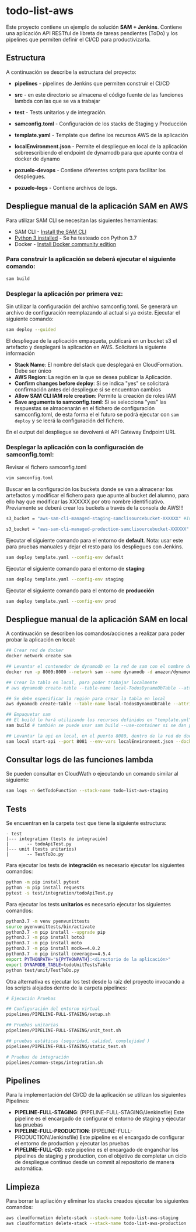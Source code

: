# todo-list-aws

Este proyecto contiene un ejemplo de solución **SAM + Jenkins**. Contiene una aplicación API RESTful de libreta de tareas pendientes (ToDo) y los pipelines que permiten definir el CI/CD para productivizarla.

## Estructura

A continuación se describe la estructura del proyecto:
- **pipelines** - pipelines de Jenkins que permiten construir el CI/CD
- **src** - en este directorio se almacena el código fuente de las funciones lambda con las que se va a trabajar
- **test** - Tests unitarios y de integración. 
- **samconfig.toml** - Configuración de los stacks de Staging y Producción
- **template.yaml** - Template que define los recursos AWS de la aplicación
- **localEnvironment.json** - Permite el despliegue en local de la aplicación sobreescribiendo el endpoint de dynamodb para que apunte contra el docker de dynamo

- **pozuelo-devops** - Contiene diferentes scripts para facilitar los despliegues.
- **pozuelo-logs** - Contiene archivos de logs.

## Despliegue manual de la aplicación SAM en AWS

Para utilizar SAM CLI se necesitan las siguientes herramientas:

* SAM CLI - [Install the SAM CLI](https://docs.aws.amazon.com/serverless-application-model/latest/developerguide/serverless-sam-cli-install.html)
* [Python 3 installed](https://www.python.org/downloads/) - Se ha testeado con Python 3.7
* Docker - [Install Docker community edition](https://hub.docker.com/search/?type=edition&offering=community)

### Para **construir** la aplicación se deberá ejecutar el siguiente comando:
```bash
sam build
```
### Desplegar la aplicación por primera vez:

Sin utilizar la configuración del archivo samconfig.toml. Se generará un archivo de configuración reemplazando al actual si ya existe.
Ejecutar el siguiente comando:
```bash
sam deploy --guided
```

El despliegue de la aplicación empaqueta, publicará en un bucket s3 el artefacto y desplegará la aplicación en AWS. Solicitará la siguiente información

* **Stack Name**: El nombre del stack que desplegará en CloudFormation. Debe ser único
* **AWS Region**: La región en la que se desea publicar la Aplicación.
* **Confirm changes before deploy**: Si se indica "yes" se solicitará confirmación antes del despliegue si se encuentran cambios 
* **Allow SAM CLI IAM role creation**: Permite la creación de roles IAM
* **Save arguments to samconfig.toml**: Si se selecciona "yes" las respuestas se almacenarán en el fichero de configuración samconfig.toml, de esta forma el el futuro se podrá ejecutar con `sam deploy` y se leerá la configuración del fichero.

En el output del despliegue se devolverá el API Gateway Endpoint URL

### Desplegar la aplicación con la configuración de **samconfig.toml**:
Revisar el fichero samconfig.toml
```bash
vim samconfig.toml
```
Buscar en la configuración los buckets donde se van a almacenar los artefactos y modificar el fichero para que apunte al bucket del alumno, para ello hay que modificar las XXXXXX por otro nombre identificativo. Previamente se deberá crear los buckets a través de la consola de AWS!!!
```bash
s3_bucket = "aws-sam-cli-managed-staging-samclisourcebucket-XXXXXX" #Incluir bucket propio. Previamente se deberá crear los buckets a través de la consola de AWS!!!
```
```bash
s3_bucket = "aws-sam-cli-managed-production-samclisourcebucket-XXXXXX" #Incluir bucket propio. Previamente se deberá crear los buckets a través de la consola de AWS!!!
```
Ejecutar el siguiente comando para el entorno de **default**. Nota: usar este para pruebas manuales y dejar el resto para los despliegues con Jenkins.
```bash
sam deploy template.yaml --config-env default
```
Ejecutar el siguiente comando para el entorno de **staging**
```bash
sam deploy template.yaml --config-env staging
```
Ejecutar el siguiente comando para el entorno de **producción**
```bash
sam deploy template.yaml --config-env prod
```

## Despliegue manual de la aplicación SAM en local

A continuación se describen los comandos/acciones a realizar para poder probar la aplicación en local:
```bash
## Crear red de docker
docker network create sam

## Levantar el contenedor de dynamodb en la red de sam con el nombre de dynamodb
docker run -p 8000:8000 --network sam --name dynamodb -d amazon/dynamodb-local

## Crear la tabla en local, para poder trabajar localmemte
# aws dynamodb create-table --table-name local-TodosDynamoDbTable --attribute-definitions AttributeName=id,AttributeType=S --key-schema AttributeName=id,KeyType=HASH --provisioned-throughput ReadCapacityUnits=1,WriteCapacityUnits=1 --endpoint-url http://localhost:8000

## Se debe especificar la región para crear la tabla en local
aws dynamodb create-table --table-name local-TodosDynamoDbTable --attribute-definitions AttributeName=id,AttributeType=S --key-schema AttributeName=id,KeyType=HASH --provisioned-throughput ReadCapacityUnits=1,WriteCapacityUnits=1 --endpoint-url http://localhost:8000 --region us-east-1

## Empaquetar sam
## El build lo hará utilizando los recursos definidos en "template.yml"
sam build # también se puede usar sam build --use-container si se dan problemas con las librerías de python

## Levantar la api en local, en el puerto 8080, dentro de la red de docker sam
sam local start-api --port 8081 --env-vars localEnvironment.json --docker-network sam
```

## Consultar logs de las funciones lambda

Se pueden consultar en CloudWath o ejecutando un comando similar al siguiente:
```bash
sam logs -n GetTodoFunction --stack-name todo-list-aws-staging
```

## Tests

Se encuentran en la carpeta `test` que tiene la siguiente estructura:
```
- test
|--- integration (tests de integración)
|       -- todoApiTest.py
|--- unit (tests unitarios)
|       -- TestToDo.py
```
Para ejecutar los tests de **integración** es necesario ejecutar los siguientes comandos:
```bash
python -m pip install pytest
python -m pip install requests
pytest -s test/integration/todoApiTest.py
```

Para ejecutar los tests **unitarios** es necesario ejecutar los siguientes comandos:
```bash
python3.7 -m venv pyenvunittests
source pyenvunittests/bin/activate
python3.7 -m pip install --upgrade pip
python3.7 -m pip install boto3
python3.7 -m pip install moto
python3.7 -m pip install mock==4.0.2
python3.7 -m pip install coverage==4.5.4
export PYTHONPATH="${PYTHONPATH}:<directorio de la aplicación>"
export DYNAMODB_TABLE=todoUnitTestsTable
python test/unit/TestToDo.py
```
Otra alternativa es ejecutar los test desde la raíz del proyecto invocando a los scripts alojados dentro de la carpeta pipelines:
```bash
# Ejecución Pruebas

## Configuración del entorno virtual
pipelines/PIPELINE-FULL-STAGING/setup.sh

## Pruebas unitarias
pipelines/PIPELINE-FULL-STAGING/unit_test.sh

## pruebas estáticas (seguridad, calidad, complejidad )
pipelines/PIPELINE-FULL-STAGING/static_test.sh

# Pruebas de integración
pipelines/common-steps/integration.sh
```

## Pipelines

Para la implementación del CI/CD de la aplicación se utilizan los siguientes Pipelines:
*	**PIPELINE-FULL-STAGING**: (PIPELINE-FULL-STAGING/Jenkinsfile) Este pipeline es el encargado de configurar el entorno de staging y ejecutar las pruebas
*	**PIPELINE-FULL-PRODUCTION**: (PIPELINE-FULL-PRODUCTION/Jenkinsfile) Este pipeline es el encargado de configurar el entorno de production y ejecutar las pruebas
*	**PIPELINE-FULL-CD**: este pipeline es el encargado de enganchar los pipelines de staging y production, con el objetivo de completar un ciclo de despliegue continuo desde un commit al repositorio de manera automática.


## Limpieza

Para borrar la apliación y eliminar los stacks creados ejecutar los siguientes comandos:

```bash
aws cloudformation delete-stack --stack-name todo-list-aws-staging
aws cloudformation delete-stack --stack-name todo-list-aws-production
```

